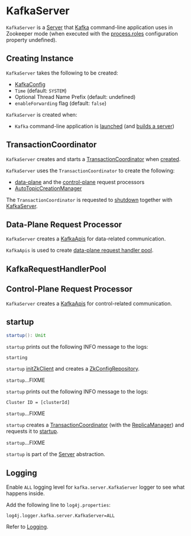 # KafkaServer

`KafkaServer` is a [Server](Server.md) that [Kafka](Kafka.md) command-line application uses in Zookeeper mode (when executed with the [process.roles](KafkaConfig.md#process.roles) configuration property undefined).

## Creating Instance

`KafkaServer` takes the following to be created:

* <span id="config"> [KafkaConfig](KafkaConfig.md)
* <span id="time"> `Time` (default: `SYSTEM`)
* <span id="threadNamePrefix"> Optional Thread Name Prefix (default: undefined)
* <span id="enableForwarding"> `enableForwarding` flag (default: `false`)

`KafkaServer` is created when:

* `Kafka` command-line application is [launched](Kafka.md#main) (and [builds a server](Kafka.md#buildServer))

## <span id="transactionCoordinator"> TransactionCoordinator

`KafkaServer` creates and starts a [TransactionCoordinator](TransactionCoordinator.md) when [created](#creating-instance).

`KafkaServer` uses the `TransactionCoordinator` to create the following:

* [data-plane](#dataPlaneRequestProcessor) and the [control-plane](#controlPlaneRequestProcessor) request processors
* [AutoTopicCreationManager](AutoTopicCreationManager.md)

The `TransactionCoordinator` is requested to [shutdown](TransactionCoordinator.md#shutdown) together with [KafkaServer](#shutdown).

## <span id="dataPlaneRequestProcessor"> Data-Plane Request Processor

`KafkaServer` creates a [KafkaApis](KafkaApis.md) for data-related communication.

`KafkaApis` is used to create [data-plane request handler pool](#dataPlaneRequestHandlerPool).

## <span id="dataPlaneRequestHandlerPool"> KafkaRequestHandlerPool

## <span id="controlPlaneRequestProcessor"> Control-Plane Request Processor

`KafkaServer` creates a [KafkaApis](KafkaApis.md) for control-related communication.

## <span id="startup"> startup

```scala
startup(): Unit
```

`startup` prints out the following INFO message to the logs:

```text
starting
```

`startup` [initZkClient](#initZkClient) and creates a [ZkConfigRepository](#configRepository).

`startup`...FIXME

`startup` prints out the following INFO message to the logs:

```text
Cluster ID = [clusterId]
```

`startup`...FIXME

`startup` creates a [TransactionCoordinator](#transactionCoordinator) (with the [ReplicaManager](#replicaManager)) and requests it to [startup](TransactionCoordinator.md#startup).

`startup`...FIXME

`startup` is part of the [Server](Server.md#startup) abstraction.

## Logging

Enable `ALL` logging level for `kafka.server.KafkaServer` logger to see what happens inside.

Add the following line to `log4j.properties`:

```text
log4j.logger.kafka.server.KafkaServer=ALL
```

Refer to [Logging](logging.md).
